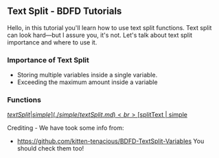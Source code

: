 ## Text Split - BDFD Tutorials

Hello, in this tutorial you'll learn how to use text split functions. Text split can look hard—but I assure you, it's not. Let's talk about text split importance and where to use it.

### Importance of Text Split
- Storing multiple variables inside a single variable.
- Exceeding the maximum amount inside a variable

### Functions
[$textSplit | simple](./simple/textSplit.md)<br>
[$splitText | simple](./simple/splitText.md)

Crediting -
We have took some info from:
- https://github.com/kitten-tenacious/BDFD-TextSplit-Variables
You should check them too!
